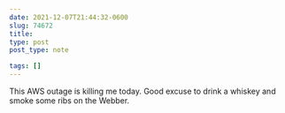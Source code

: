 ```yaml
---
date: 2021-12-07T21:44:32-0600
slug: 74672
title: 
type: post
post_type: note

tags: []
---
```

This AWS outage is killing me today. Good excuse to drink a whiskey and smoke some ribs on the Webber.



